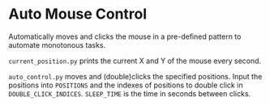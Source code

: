 #  Auto Mouse Control

Automatically moves and clicks the mouse in a pre-defined pattern to automate monotonous tasks.

`current_position.py` prints the current X and Y of the mouse every second.

`auto_control.py` moves and (double)clicks the specified positions.
Input the positions into `POSITIONS` and the indexes of positions to double click in `DOUBLE_CLICK_INDICES`.
`SLEEP_TIME` is the time in seconds between clicks.
